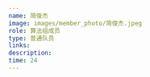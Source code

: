 ```yaml
---
name: 简俊杰
image: images/member_photo/简俊杰.jpeg
role: 算法组成员
type: 普通队员
links:
description:
time: 24
---
```

